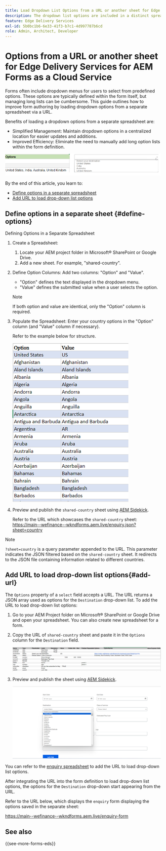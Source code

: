 ```yaml
---
title: Load Dropdown List Options from a URL or another sheet for Edge Delivery Services for AEM Forms as a Cloud Service
description: The dropdown list options are included in a distinct spreadsheet and then imported into the primary spreadsheet via the provided URL.
feature: Edge Delivery Services
exl-id: 5b0bc1b6-6e33-41f3-b7c1-4d997787b6cd
role: Admin, Architect, Developer
---
```


# Options from a URL or another sheet for Edge Delivery Services for AEM Forms as a Cloud Service 

Forms often include dropdown menus for users to select from predefined options. These options are typically defined within the form itself, but managing long lists can be cumbersome. This guide outlines how to improve form authoring by loading dropdown options from a separate spreadsheet via a URL.


Benefits of loading a dropdown options from a separate spreadsheet are: 

* Simplified Management: Maintain dropdown options in a centralized location for easier updates and additions.
* Improved Efficiency: Eliminate the need to manually add long option lists within the form definition.




![Drop-down options](/help/forms/assets/drop-down-options.png)


By the end of this article, you learn to:

* [Define options in a separate spreadsheet ](#define-options)
* [Add URL to load drop-down list options](#add-url)

## Define options in a separate sheet {#define-options}

Defining Options in a Separate Spreadsheet

1. Create a Spreadsheet:
   1. Locate your AEM project folder in Microsoft&reg; SharePoint or Google Drive.
   1. Add a new sheet. For example, "shared-country".
1. Define Option Columns:
   Add two columns: "Option" and "Value".
   * "Option" defines the text displayed in the dropdown menu.
   * "Value" defines the submitted value when a user selects the option.

   >[!NOTE]
   >
   >If both option and value are identical, only the "Option" column is required.

1. Populate the Spreadsheet:
   Enter your country options in the "Option" column (and "Value" column if necessary).
   
   Refer to the example below for structure.

   ![Drop-down for country](/help/forms/assets/drop-down-country-options.png)

1. Preview and publish the `shared-country` sheet using [AEM Sidekick](https://www.aem.live/developer/tutorial#preview-and-publish-your-content). 
  
   Refer to the URL which showcases the `shared-country` sheet:
   https://main--wefinance--wkndforms.aem.live/enquiry.json?sheet=country  

>[!NOTE]
>
> `?sheet=country` is a query parameter appended to the URL. This parameter indicates the JSON filtered based on the `shared-country` sheet. It redirects to the JSON file containing information related to different countries.

## Add URL to load drop-down list options{#add-url}

The `Options` property of a `select` field accepts a URL. The URL returns a JSON array used as options for the `Destination` drop-down list. To add the URL to load drop-down list options:

1. Go to your AEM Project folder on Microsoft&reg; SharePoint or Google Drive and open your spreadsheet. You can also create new spreadsheet for a form.
1. Copy the URL of `shared-country` sheet and paste it in the `Options` column for the `Destination` field.

     ![Enquiry spreadsheet](/help/forms/assets/drop-down-enquiry.png)

1. Preview and publish the sheet using [AEM Sidekick](https://www.aem.live/developer/tutorial#preview-and-publish-your-content).


   ![Drop-down for country](/help/forms/assets/load-dropdown-options-form.png)

You can refer to the [enquiry spreadsheet](/help/forms/assets/enquiry-options.xlsx) to add the URL to load drop-down list options.

After integrating the URL into the form definition to load drop-down list options, the options for the `Destination` drop-down start appearing from the URL.

Refer to the URL below, which displays the `enquiry` form displaying the options saved in the separate sheet:

https://main--wefinance--wkndforms.aem.live/enquiry-form 

## See also

{{see-more-forms-eds}}

   